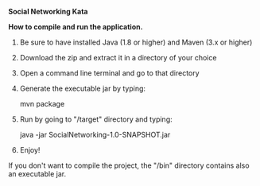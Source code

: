 **Social Networking Kata**

**How to compile and run the application.**

1. Be sure to have installed Java (1.8 or higher) and Maven (3.x or higher)
2. Download the zip and extract it in a directory of your choice
3. Open a command line terminal and go to that directory
4. Generate the executable jar by typing:

   mvn package
5. Run by going to "/target" directory and typing:

   java -jar SocialNetworking-1.0-SNAPSHOT.jar
6. Enjoy!

If you don't want to compile the project, the "/bin" directory contains also an executable jar.

